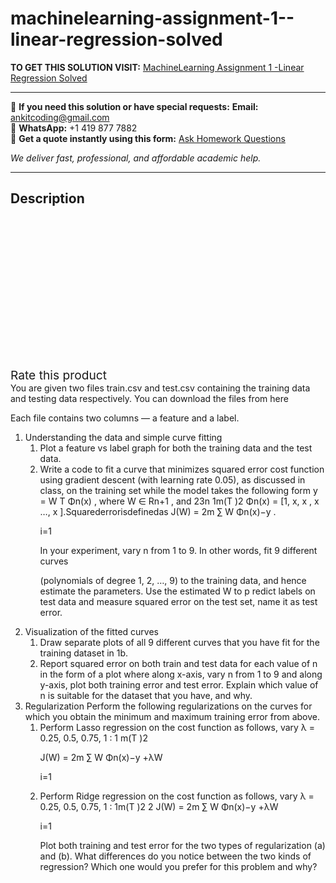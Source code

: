 # machinelearning-assignment-1--linear-regression-solved
**TO GET THIS SOLUTION VISIT:** [MachineLearning Assignment 1 -Linear Regression Solved](https://www.ankitcodinghub.com/product/machinelearning-assignment-1-linear-regression-solved/)


---

📩 **If you need this solution or have special requests:** **Email:** ankitcoding@gmail.com  
📱 **WhatsApp:** +1 419 877 7882  
📄 **Get a quote instantly using this form:** [Ask Homework Questions](https://www.ankitcodinghub.com/services/ask-homework-questions/)

*We deliver fast, professional, and affordable academic help.*

---

<h2>Description</h2>



<div class="kk-star-ratings kksr-auto kksr-align-center kksr-valign-top" data-payload="{&quot;align&quot;:&quot;center&quot;,&quot;id&quot;:&quot;90961&quot;,&quot;slug&quot;:&quot;default&quot;,&quot;valign&quot;:&quot;top&quot;,&quot;ignore&quot;:&quot;&quot;,&quot;reference&quot;:&quot;auto&quot;,&quot;class&quot;:&quot;&quot;,&quot;count&quot;:&quot;0&quot;,&quot;legendonly&quot;:&quot;&quot;,&quot;readonly&quot;:&quot;&quot;,&quot;score&quot;:&quot;0&quot;,&quot;starsonly&quot;:&quot;&quot;,&quot;best&quot;:&quot;5&quot;,&quot;gap&quot;:&quot;4&quot;,&quot;greet&quot;:&quot;Rate this product&quot;,&quot;legend&quot;:&quot;0\/5 - (0 votes)&quot;,&quot;size&quot;:&quot;24&quot;,&quot;title&quot;:&quot;MachineLearning Assignment 1 -Linear Regression Solved&quot;,&quot;width&quot;:&quot;0&quot;,&quot;_legend&quot;:&quot;{score}\/{best} - ({count} {votes})&quot;,&quot;font_factor&quot;:&quot;1.25&quot;}">

<div class="kksr-stars">

<div class="kksr-stars-inactive">
            <div class="kksr-star" data-star="1" style="padding-right: 4px">


<div class="kksr-icon" style="width: 24px; height: 24px;"></div>
        </div>
            <div class="kksr-star" data-star="2" style="padding-right: 4px">


<div class="kksr-icon" style="width: 24px; height: 24px;"></div>
        </div>
            <div class="kksr-star" data-star="3" style="padding-right: 4px">


<div class="kksr-icon" style="width: 24px; height: 24px;"></div>
        </div>
            <div class="kksr-star" data-star="4" style="padding-right: 4px">


<div class="kksr-icon" style="width: 24px; height: 24px;"></div>
        </div>
            <div class="kksr-star" data-star="5" style="padding-right: 4px">


<div class="kksr-icon" style="width: 24px; height: 24px;"></div>
        </div>
    </div>

<div class="kksr-stars-active" style="width: 0px;">
            <div class="kksr-star" style="padding-right: 4px">


<div class="kksr-icon" style="width: 24px; height: 24px;"></div>
        </div>
            <div class="kksr-star" style="padding-right: 4px">


<div class="kksr-icon" style="width: 24px; height: 24px;"></div>
        </div>
            <div class="kksr-star" style="padding-right: 4px">


<div class="kksr-icon" style="width: 24px; height: 24px;"></div>
        </div>
            <div class="kksr-star" style="padding-right: 4px">


<div class="kksr-icon" style="width: 24px; height: 24px;"></div>
        </div>
            <div class="kksr-star" style="padding-right: 4px">


<div class="kksr-icon" style="width: 24px; height: 24px;"></div>
        </div>
    </div>
</div>


<div class="kksr-legend" style="font-size: 19.2px;">
            <span class="kksr-muted">Rate this product</span>
    </div>
    </div>
<div class="page" title="Page 1">
<div class="section">
<div class="layoutArea">
<div class="column">
You are given two files train.csv and test.csv containing the ​training data​ and ​testing data respectively. You can download the files from ​here

Each file contains two columns — a feature and a label.

<ol>
<li>Understanding the data and simple curve fitting
<ol>
<li>Plot a feature vs label graph for both the training data and the test data.</li>
<li>Write a code to fit a curve that minimizes ​squared error cost function​ using gradient descent (with learning rate 0.05), as discussed in class, ​on the training set ​while the model takes the following form y = W T Φn(x) , where W ∈ Rn+1 , and
23n 1m(T )2 Φn(x) = [1, x, x , x …, x ].Squarederrorisdefinedas J(W) = 2m ∑ W Φn(x)−y .

i=1

In your experiment, vary n from 1 to 9. In other words, fit 9 different curves

(polynomials of degree 1, 2, …, 9) to the ​training data​, and hence estimate the parameters. Use the estimated W to p​ redict labels on test data​ and measure ​squared error on the test set​, name it as test error.
</li>
</ol>
</li>
<li>Visualization of the fitted curves
<ol>
<li>Draw separate plots of all 9 different curves that you have fit for the training dataset in 1b.</li>
<li>Report squared error on ​both train and test data​ for each value of ​n ​in the form of a plot where along x-axis, vary ​n​ from 1 to 9 and along y-axis, plot both training error and test error. Explain which value of ​n​ is suitable for the dataset that you have, and why.</li>
</ol>
</li>
<li>Regularization
Perform the following regularizations on the curves for which you obtain the minimum and maximum training error from above.

<ol>
<li>Perform Lasso regression on the cost function as follows, vary λ = 0.25, 0.5, 0.75, 1 :
1 m(T )2

J(W) = 2m ∑ W Φn(x)−y +λW

i=1
</li>
<li>Perform Ridge regression on the cost function as follows, vary λ = 0.25, 0.5, 0.75, 1 :
1m(T )2 2 J(W) = 2m ∑ W Φn(x)−y +λW

i=1

Plot both training and test error for the two types of regularization (a) and (b). What differences do you notice between the two kinds of regression? Which one would you prefer for this problem and why?
</li>
</ol>
</li>
</ol>
</div>
</div>
</div>
</div>
<div class="page" title="Page 2">
<div class="section">
<div class="layoutArea">
<div class="column"></div>
</div>
</div>
</div>
